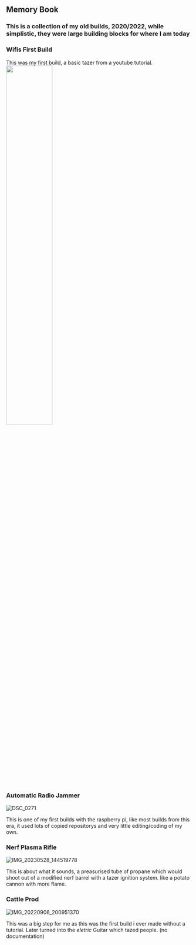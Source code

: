 ## Memory Book

### This is a collection of my old builds, 2020/2022, while simplistic, they were large building blocks for where I am today


### Wifis First Build


This was my first build, a basic tazer from a youtube tutorial.
<img src="[https://github.com/xX-Wi-Fi-Xx/xX-Wi-Fi-Xx.github.io/assets/103215175/015537bc-75fe-4f63-a3f7-db9b621de1f3]" width=50%>


### Automatic Radio Jammer 
![DSC_0271](https://github.com/xX-Wi-Fi-Xx/xX-Wi-Fi-Xx.github.io/assets/103215175/2ed7e33e-0e20-407c-a2a7-9b19226c191f)

This is one of my first builds with the raspberry pi, like most builds from this era, it used lots of copied repositorys and very little editing/coding of my own.


### Nerf Plasma Rifle
![IMG_20230528_144519778](https://github.com/xX-Wi-Fi-Xx/xX-Wi-Fi-Xx.github.io/assets/103215175/97a0f379-2a12-420c-bcfd-4bcbf77f7f24)

This is about what it sounds, a preasurised tube of propane which would shoot out of a modified nerf barrel with a tazer ignition system. like a potato cannon with more flame.



### Cattle Prod
![IMG_20220906_200951370](https://github.com/xX-Wi-Fi-Xx/xX-Wi-Fi-Xx.github.io/assets/103215175/32fe3a4f-1530-4429-8f47-58b4886e4f26)


This was a big step for me as this was the first build i ever made without a tutorial. Later turned into the *eletric* Guitar which tazed people. (no documentation)








